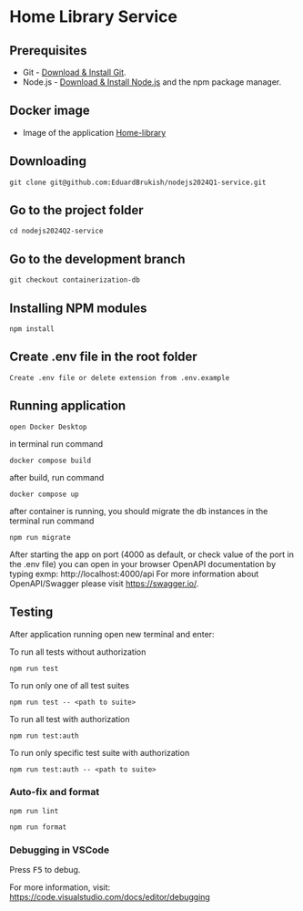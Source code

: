 # Home Library Service

## Prerequisites

- Git - [Download & Install Git](https://git-scm.com/downloads).
- Node.js - [Download & Install Node.js](https://nodejs.org/en/download/) and the npm package manager.

## Docker image
- Image of the application [Home-library](https://hub.docker.com/repository/docker/edwardbru/nodejs2024q2-service-app/general)

## Downloading

```
git clone git@github.com:EduardBrukish/nodejs2024Q1-service.git
```

## Go to the project folder

```
cd nodejs2024Q2-service
```

## Go to the development branch

```
git checkout containerization-db
```

## Installing NPM modules

```
npm install
```

## Create .env file in the root folder 

```
Create .env file or delete extension from .env.example
```

## Running application

```
open Docker Desktop
```

in terminal run command
```
docker compose build
```

after build, run command
```
docker compose up
```
after container is running, you should migrate the db instances
in the terminal run command

```
npm run migrate
```

After starting the app on port (4000 as default, or check value of the port in the .env file) you can open
in your browser OpenAPI documentation by typing exmp: http://localhost:4000/api
For more information about OpenAPI/Swagger please visit https://swagger.io/.

## Testing

After application running open new terminal and enter:

To run all tests without authorization

```
npm run test
```

To run only one of all test suites

```
npm run test -- <path to suite>
```

To run all test with authorization

```
npm run test:auth
```

To run only specific test suite with authorization

```
npm run test:auth -- <path to suite>
```

### Auto-fix and format

```
npm run lint
```

```
npm run format
```

### Debugging in VSCode

Press <kbd>F5</kbd> to debug.

For more information, visit: https://code.visualstudio.com/docs/editor/debugging
